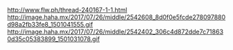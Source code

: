 
http://www.flw.ph/thread-240167-1-1.html
http://image.haha.mx/2017/07/26/middle/2542608_8d0f0e5fcde278097880d98a2fb33fe8_1501041555.gif
http://image.haha.mx/2017/07/26/middle/2542402_306c4d872dde7c718630d35c05383899_1501031078.gif

